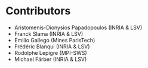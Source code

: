 Contributors
============

 - Aristomenis-Dionysios Papadopoulos (INRIA & LSV)
 - Franck Slama (INRIA & LSV)
 - Emilio Gallego (Mines ParisTech)
 - Frédéric Blanqui (INRIA & LSV)
 - Rodolphe Lepigre (MPI-SWS)
 - Michael Färber (INRIA & LSV)
